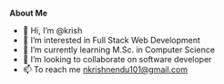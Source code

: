 **About Me**

- 👋 Hi, I’m @krish
- 👀 I’m interested in Full Stack Web Development
- 🌱 I’m currently learning M.Sc. in Computer Science
- 💞️ I’m looking to collaborate on software developer
- 📫 To reach me nkrishnendu101@gmail.com
